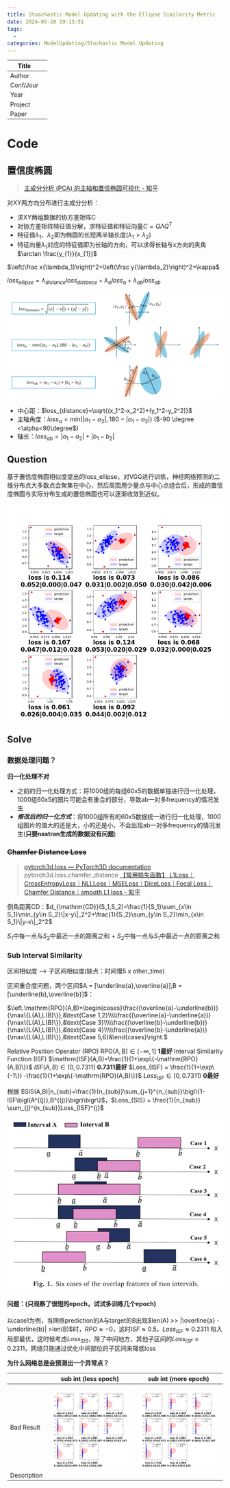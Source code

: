 ```yaml
---
title: Stoachastic Model Updating with the Ellipse Similarity Metric
date: 2024-05-20 19:13:51
tags:
  - 
categories: ModelUpdating/Stochastic Model Updating
---
```


| Title     |     |
| --------- | --- |
| Author    |     |
| Conf/Jour |     |
| Year      |     |
| Project   |     |
| Paper     |     |

<!-- more -->

# Code


## 置信度椭圆

> [主成分分析 (PCA) 的主轴和置信椭圆可视化 - 知乎](https://zhuanlan.zhihu.com/p/352715707)

对XY两方向分布进行主成分分析：
- 求XY两组数据的协方差矩阵C
- 对协方差矩阵特征值分解，求特征值和特征向量$C=Q\Lambda Q^{T}$
- 特征值$\lambda_1、\lambda_2$即为椭圆的长短两半轴长度($\lambda_1>\lambda_2$)
- 特征向量$\lambda_1$对应的特征值即为长轴的方向，可以求得长轴与x方向的夹角$\arctan \frac{y_{1}}{x_{1}}$

$\left(\frac x{\lambda_1}\right)^2+\left(\frac y{\lambda_2}\right)^2=\kappa$

$loss_{ellipse} = \lambda_{distance} loss_{distance} + \lambda_{\alpha} loss_{\alpha} + \lambda_{ab} loss_{ab}$

![image.png|666](https://raw.githubusercontent.com/qiyun71/Blog_images/main/MyBlogPic/202403/20240520193055.png)

- 中心距：$loss_{distance}=\sqrt{(x_1^2-x_2^2)+(y_1^2-y_2^2)}$
- 主轴角度：$loss_\alpha=min(|\alpha_1-\alpha_2|,180-|\alpha_1-\alpha_2|)$ ($-90 \degree <\alpha<90\degree$)
- 轴长：$loss_{ab}=|a_1-a_2|+|b_1-b_2|$

## Question

基于置信度椭圆相似度提出的loss_ellipse，对VGG进行训练，神经网络预测的二维分布点大多数点会聚集在中心，然后周围用少量点与中心点组合后，形成的置信度椭圆与实际分布生成的置信椭圆也可以逐渐收敛到近似。

![image.png|666](https://raw.githubusercontent.com/qiyun71/Blog_images/main/MyBlogPic/202403/20240520191829.png)


## Solve


### 数据处理问题？

**归一化处理不对**
- 之前的归一化处理方式：将1000组的每组60x5的数据单独进行归一化处理，1000组60x5的图片可能会有重合的部分，导致ab一对多frequency的情况发生
- ***修改后的归一化方式***：将1000组所有的60x5数据统一进行归一化处理，1000组图片的值大的还是大，小的还是小，不会出现ab一对多frequency的情况发生(**只要nastran生成的数据没有问题**)



### ~~Chamfer Distance Loss~~

> [pytorch3d.loss — PyTorch3D documentation](https://pytorch3d.readthedocs.io/en/latest/modules/loss.html) pytorch3d.loss.chamfer_distance
> [【常用损失函数】 L1Loss｜CrossEntropyLoss｜NLLLoss｜MSELoss｜DiceLoss｜Focal Loss｜Chamfer Distance｜smooth L1 loss - 知乎](https://zhuanlan.zhihu.com/p/401010037)

倒角距离CD：$d_{\mathrm{CD}}(S_1,S_2)=\frac{1}{S_1}\sum_{x\in S_1}\min_{y\in S_2}\|x-y\|_2^2+\frac{1}{S_2}\sum_{y\in S_2}\min_{x\in S_1}\|y-x\|_2^2$

$S_{1}$中每一点与$S_{2}$中最近一点的距离之和 + $S_{2}$中每一点与$S_{1}$中最近一点的距离之和


### Sub Interval Similarity

区间相似度 --> 子区间相似度(缺点：时间慢5 x other_time)

区间重合度问题，两个区间$A = [\underline{a},\overline{a}],B = [\underline{b},\overline{b}]$：

$\left.\mathrm{RPO}(A,B)=\begin{cases}\frac{(\overline{a}-\underline{b})}{\max\{L(A),L(B)\}},&\text{Case 1,2}\\\\\frac{(\overline{a}-\underline{a})}{\max\{L(A),L(B)\}},&\text{Case 3}\\\\\frac{(\overline{b}-\underline{b})}{\max\{L(A),L(B)\}},&\text{Case 4}\\\\\frac{(\overline{b}-\underline{a})}{\max\{L(A),L(B)\}},&\text{Case 5,6}&\end{cases}\right.$

Relative Position Operator (RPO) $\mathrm R\mathrm P\mathrm O(\mathrm A,\mathrm B)\in(-\infty,1]$ **1最好**
Interval Similarity Function (ISF) $\mathrm{ISF}(A,B)=\frac{1}{1+\exp\{-\mathrm{RPO}(A,B)\}}$ $ISF(A,B) \in (0,0.7311]$ **0.7311最好**
$Loss_{ISF} = \frac{1}{1+\exp\{-1\}} -\frac{1}{1+\exp\{-\mathrm{RPO}(A,B)\}}$ $Loss_{ISF} \in [0,0.7311)$ **0最好**

根据 $SIS(A,B)|n_{sub}=\frac{1}{n_{sub}}\sum_{j=1}^{n_{sub}}\bigl\{1-ISF\bigl(A^{(j)},B^{(j)}\bigr)\bigr\}$，$Loss_{SIS} = \frac{1}{n_{sub}} \sum_{j}^{n_{sub}}Loss_{ISF}^{j}$


![image.png|333](https://raw.githubusercontent.com/qiyun71/Blog_images/main/MyBlogPic/202403/20240522161610.png)

#### 问题：(只观察了很短的epoch，试试多训练几个epoch)
以case1为例，当网络prediction的A与target的B出现$len(A) >> |\overline{a} - \underline{b}| >len(B)$时，$RPO \approx -0$，这时$ISF \approx 0.5$，$Loss_{ISF} \approx 0.2311$ 陷入局部最优，这时候考虑$Loss_{SIS}$，除了中间地方，其他子区间的$Loss_{ISF} \approx 0.2311$，网络只能通过优化中间部位的子区间来降低loss

**为什么网络总是会预测出一个异常点？**

|             | sub int (less epoch)                                                                                              | sub int (more epoch)                                                                                              |
| ----------- | ----------------------------------------------------------------------------------------------------------------- | ----------------------------------------------------------------------------------------------------------------- |
| Bad Result  | ![image.png\|333](https://raw.githubusercontent.com/qiyun71/Blog_images/main/MyBlogPic/202403/20240523113736.png) | ![image.png\|333](https://raw.githubusercontent.com/qiyun71/Blog_images/main/MyBlogPic/202403/20240523113736.png) |
| Description |                                                                                                                   |                                                                                                                   |




